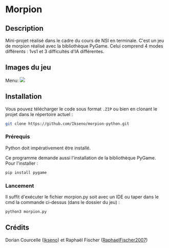 # Morpion 

## Description

Mini-projet réalisé dans le cadre du cours de NSI en terminale.
C'est un jeu de morpion réalisé avec la bibliothèque PyGame. Celui comprend 4 modes différents : 1vs1 et 3 difficultés d'IA différentes.

## Images du jeu

Menu:
![](http://i.imgur.com/JNnLceL.png?1)

## Installation

Vous pouvez télécharger le code sous format `.ZIP` ou bien en clonant le projet dans le répertoire actuel :

```sh
git clone https://github.com/Ikseno/morpion-python.git
```
### Prérequis

Python doit impérativement être installé.

Ce programme demande aussi l'installation de la bibliothèque PyGame. Pour l'installer :

```sh
pip install pygame
```

### Lancement

Il suffit d'exécuter le fichier morpion.py soit avec un IDE ou taper dans le cmd la commande ci-dessus (dans le dossier du jeu) :

```sh
python3 morpion.py
```

## Crédits

Dorian Courcelle ([Ikseno](https://github.com/Ikseno)) et Raphaël Fischer ([RaphaelFischer2007](https://github.com/RaphaelFischer2007))


 
